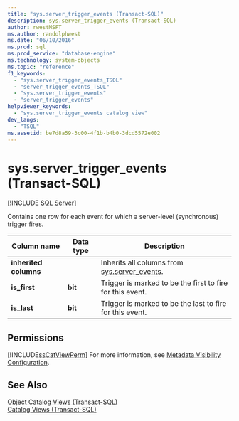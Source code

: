```yaml
---
title: "sys.server_trigger_events (Transact-SQL)"
description: sys.server_trigger_events (Transact-SQL)
author: rwestMSFT
ms.author: randolphwest
ms.date: "06/10/2016"
ms.prod: sql
ms.prod_service: "database-engine"
ms.technology: system-objects
ms.topic: "reference"
f1_keywords:
  - "sys.server_trigger_events_TSQL"
  - "server_trigger_events_TSQL"
  - "sys.server_trigger_events"
  - "server_trigger_events"
helpviewer_keywords:
  - "sys.server_trigger_events catalog view"
dev_langs:
  - "TSQL"
ms.assetid: be7d8a59-3c00-4f1b-b4b0-3dcd5572e002
---
```

# sys.server_trigger_events (Transact-SQL)
[!INCLUDE [SQL Server](../../includes/applies-to-version/sqlserver.md)]

  Contains one row for each event for which a server-level (synchronous) trigger fires.  
  
|Column name|Data type|Description|  
|-----------------|---------------|-----------------|  
|**inherited columns**||Inherits all columns from [sys.server_events](../../relational-databases/system-catalog-views/sys-server-events-transact-sql.md).|  
|**is_first**|**bit**|Trigger is marked to be the first to fire for this event.|  
|**is_last**|**bit**|Trigger is marked to be the last to fire for this event.|  
  
## Permissions  
 [!INCLUDE[ssCatViewPerm](../../includes/sscatviewperm-md.md)] For more information, see [Metadata Visibility Configuration](../../relational-databases/security/metadata-visibility-configuration.md).  
  
## See Also  
 [Object Catalog Views &#40;Transact-SQL&#41;](../../relational-databases/system-catalog-views/object-catalog-views-transact-sql.md)   
 [Catalog Views &#40;Transact-SQL&#41;](../../relational-databases/system-catalog-views/catalog-views-transact-sql.md)  
  
  
